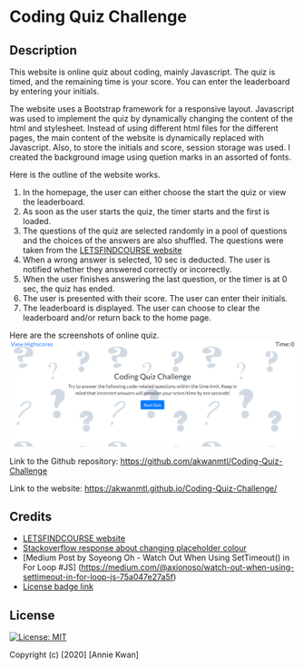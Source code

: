 # Coding Quiz Challenge

## Description
This website is online quiz about coding, mainly Javascript. The quiz is timed, and the remaining time is your score. You can enter the leaderboard by entering your initials. 

The website uses a Bootstrap framework for a responsive layout. Javascript was used to implement the quiz by dynamically changing the content of the html and stylesheet. Instead of using different html files for the different pages, the main content of the website is dynamically replaced with Javascript. Also, to store the initials and score, session storage was used. I created the background image using quetion marks in an assorted of fonts. 

Here is the outline of the website works.
1. In the homepage, the user can either choose the start the quiz or view the leaderboard.
2. As soon as the user starts the quiz, the timer starts and the first is loaded. 
3. The questions of the quiz are selected randomly in a pool of questions and the choices of the answers are also shuffled. The questions were taken from the [LETSFINDCOURSE website](https://letsfindcourse.com/technical-questions/javascript-mcq/javascript-mcq-questions)
4. When a wrong answer is selected, 10 sec is deducted. The user is notified whether they answered correctly or incorrectly.
5. When the user finishes answering the last question, or the timer is at 0 sec, the quiz has ended.
6. The user is presented with their score. The user can enter their initials.
7. The leaderboard is displayed. The user can choose to clear the leaderboard and/or return back to the home page.

Here are the screenshots of online quiz.
![Website Screenshot](assets/images/screenshot.png) 

Link to the Github repository: https://github.com/akwanmtl/Coding-Quiz-Challenge

Link to the website: https://akwanmtl.github.io/Coding-Quiz-Challenge/

## Credits

* [LETSFINDCOURSE website](https://letsfindcourse.com/technical-questions/javascript-mcq/javascript-mcq-questions)
* [Stackoverflow response about changing placeholder colour](https://stackoverflow.com/questions/51299051/placeholder-color-change-in-bootstrapp)
* [Medium Post by Soyeong Oh - Watch Out When Using SetTimeout() in For Loop #JS] (https://medium.com/@axionoso/watch-out-when-using-settimeout-in-for-loop-js-75a047e27a5f)
* [License badge link](https://gist.github.com/lukas-h/2a5d00690736b4c3a7ba)


## License

[![License: MIT](https://img.shields.io/badge/License-MIT-yellow.svg)](https://opensource.org/licenses/MIT)

Copyright (c) [2020] [Annie Kwan]
